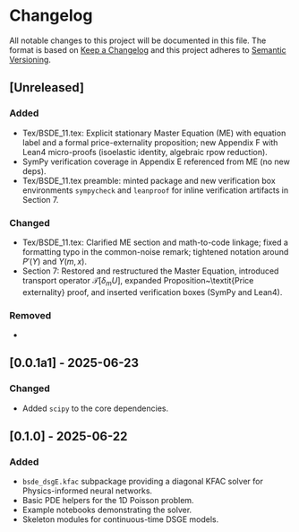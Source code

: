 # Changelog

All notable changes to this project will be documented in this file.
The format is based on [Keep a Changelog](https://keepachangelog.com/en/1.0.0/)
and this project adheres to [Semantic Versioning](https://semver.org/).

## [Unreleased]
### Added
- Tex/BSDE_11.tex: Explicit stationary Master Equation (ME) with equation label and a formal price-externality proposition; new Appendix F with Lean4 micro-proofs (isoelastic identity, algebraic rpow reduction).
- SymPy verification coverage in Appendix E referenced from ME (no new deps).
- Tex/BSDE_11.tex preamble: minted package and new verification box environments `sympycheck` and `leanproof` for inline verification artifacts in Section 7.
### Changed
- Tex/BSDE_11.tex: Clarified ME section and math-to-code linkage; fixed a formatting typo in the common-noise remark; tightened notation around $P'(Y)$ and $Y(m,x)$.
- Section 7: Restored and restructured the Master Equation, introduced transport operator $\mathcal{T}[\delta_m U]$, expanded Proposition~\textit{Price externality} proof, and inserted verification boxes (SymPy and Lean4).
### Removed
-

## [0.0.1a1] - 2025-06-23
### Changed
- Added `scipy` to the core dependencies.

## [0.1.0] - 2025-06-22
### Added
- `bsde_dsgE.kfac` subpackage providing a diagonal KFAC solver for Physics-informed neural networks.
- Basic PDE helpers for the 1D Poisson problem.
- Example notebooks demonstrating the solver.
- Skeleton modules for continuous-time DSGE models.
